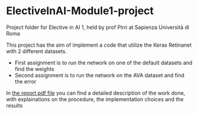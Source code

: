 # ElectiveInAI-Module1-project
Project folder for Elective in AI 1, held by prof Pirri at Sapienza Università di Roma

This project has the aim of implement a code that utilize the Keras Retinanet with 2 different datasets. 
- First assignment is to run the network on one of the default datasets and find the weights
- Second assignment is to run the network on the AVA dataset and find the error

In [the report pdf file](Project_Report.pdf) you can find a detailed description of the work done, with explainations on the procedure, the implementation choices and the results 
